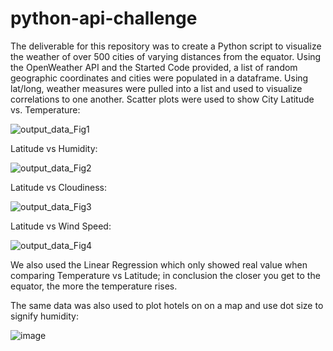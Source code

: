 # python-api-challenge

The deliverable for this repository was to create a Python script to visualize the weather of over 500 cities of varying distances from the equator. Using the OpenWeather API and the Started Code provided, a list of random geographic coordinates and cities were populated in a dataframe. Using lat/long, weather measures were pulled into a list and used to visualize correlations to one another. Scatter plots were used to show City Latitude vs. Temperature:


![output_data_Fig1](https://github.com/stephmgutierrez/python-api-challenge/assets/127039290/1cdfac8d-fc29-4069-906e-869606c9109d)

Latitude vs Humidity:

![output_data_Fig2](https://github.com/stephmgutierrez/python-api-challenge/assets/127039290/116c75a1-844c-4b33-8009-60babfa217ae)

Latitude vs Cloudiness:

![output_data_Fig3](https://github.com/stephmgutierrez/python-api-challenge/assets/127039290/204854fc-829e-4726-850f-deaee3a7f156)


Latitude vs Wind Speed:

![output_data_Fig4](https://github.com/stephmgutierrez/python-api-challenge/assets/127039290/50f8a7b1-95aa-4b28-9c86-68eda02038ab)

We also used the Linear Regression which only showed real value when comparing Temperature vs Latitude; in conclusion the closer you get to the equator, the more the temperature rises.

The same data was also used to plot hotels on on a map and use dot size to signify humidity:

![image](https://github.com/stephmgutierrez/python-api-challenge/assets/127039290/b43b890a-c640-4e00-b95d-071df3ffd4fb)
